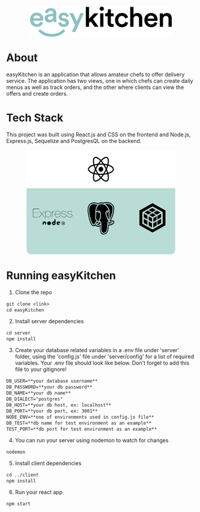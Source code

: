 

<p align="center">
 <img align="center" height="80" src="./client/src/img/Logo-easykitchen.png">
</p>


# About

easyKitchen is an application that allows amateur chefs to offer delivery service. The application has two views, one in which chefs can create daily menus as well as track orders, and the other where clients can view the offers and create orders.


# Tech Stack

This project was built using React.js and CSS on the frontend and Node.js, Express.js, Sequelize and PostgresQL on the backend.

<p align="center">
 <img align="center" height="280" src="./client/src/img/Technologies.png">
</p>


# Running easyKitchen
1. Clone the repo
```
git clone <link>
cd easyKitchen
```

2. Install server dependencies
```
cd server
npm install
```
3. Create your database related variables in a .env file under 'server' folder, using the 'config.js' file under 'server/config' for a list of required variables. Your .env file should look like below. Don't forget to add this file to your gitignore!
  ```
DB_USER=**your database username**
DB_PASSWORD=**your db password**
DB_NAME=**your db name**
DB_DIALECT="postgres"
DB_HOST=**your db host, ex: localhost**
DB_PORT=**your db port, ex: 3001**
NODE_ENV=**one of environments used in config.js file**
DB_TEST=**db name for test environment as an example**
TEST_PORT=**db port for test environment as an example**
  ```
4. You can run your server using nodemon to watch for changes
```
nodemon
```

5. Install client dependencies
```
cd ../client
npm install
```
6. Run your react app
```
npm start


